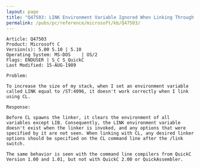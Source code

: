 ```yaml
---
layout: page
title: "Q47503: LINK Environment Variable Ignored When Linking Through CL"
permalink: /pubs/pc/reference/microsoft/kb/Q47503/
---
```


	Article: Q47503
	Product: Microsoft C
	Version(s): 5.00 5.10 | 5.10
	Operating System: MS-DOS    | OS/2
	Flags: ENDUSER | S_C S_QuickC
	Last Modified: 15-AUG-1989
	
	Problem:
	
	To increase the size of my stack, when I set an environment variable
	called LINK equal to /ST:4096, it doesn't work correctly when I link
	using CL.
	
	Response:
	
	Before CL spawns the linker, it clears the environment of all
	variables except LIB. Consequently, the LINK environment variable
	doesn't exist when the linker is invoked, and any options that were
	specified by it are not seen. When linking with CL, any desired linker
	options should be specified on the CL command line after the /link
	switch.
	
	The same behavior is seen with the command line compilers from QuickC
	Version 1.00 and 1.01, but not with QuickC 2.00 or QuickAssembler.
